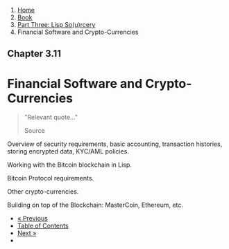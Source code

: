 <ol class="breadcrumb">
  <li><a href="/">Home</a></li>
  <li><a href="/book/">Book</a></li>
  <li><a href="/book/3-0-0-overview/">Part Three: Lisp So(u)rcery</a></li>
  <li class="active">Financial Software and Crypto-Currencies</li>
</ol>

## Chapter 3.11

# Financial Software and Crypto-Currencies

> "Relevant quote..."
> <footer>Source</footer>

Overview of security requirements, basic accounting, transaction histories, storing encrypted data, KYC/AML policies.

Working with the Bitcoin blockchain in Lisp.

Bitcoin Protocol requirements.

Other crypto-currencies.

Building on top of the Blockchain: MasterCoin, Ethereum, etc.

<ul class="pager">
  <li class="previous"><a href="/book/3-10-0-cryptosec/">&laquo; Previous</a></li>
  <li><a href="/book/">Table of Contents</a></li>
  <li class="next"><a href="/book/3-12-0-scientific-computing/">Next &raquo;</a><li>
</ul>
